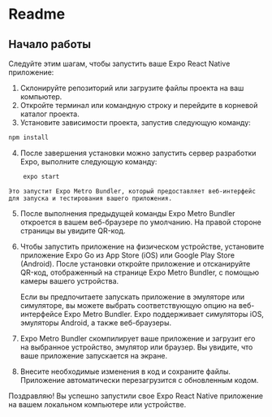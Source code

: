 # Readme

## Начало работы

Следуйте этим шагам, чтобы запустить ваше Expo React Native приложение:

1. Склонируйте репозиторий или загрузите файлы проекта на ваш компьютер.
2. Откройте терминал или командную строку и перейдите в корневой каталог проекта.
3. Установите зависимости проекта, запустив следующую команду:

```bash
npm install
```

4. После завершения установки можно запустить сервер разработки Expo, выполните следующую команду:

```bash
    expo start
```

    Это запустит Expo Metro Bundler, который предоставляет веб-интерфейс для запуска и тестирования вашего приложения.

5. После выполнения предыдущей команды Expo Metro Bundler откроется в вашем веб-браузере по умолчанию. На правой стороне страницы вы увидите QR-код.
6. Чтобы запустить приложение на физическом устройстве, установите приложение Expo Go из App Store (iOS) или Google Play Store (Android). После установки откройте приложение и отсканируйте QR-код, отображенный на странице Expo Metro Bundler, с помощью камеры вашего устройства.

   Если вы предпочитаете запускать приложение в эмуляторе или симуляторе, вы можете выбрать соответствующую опцию на веб-интерфейсе Expo Metro Bundler. Expo поддерживает симуляторы iOS, эмуляторы Android, а также веб-браузеры.

7. Expo Metro Bundler скомпилирует ваше приложение и загрузит его на выбранное устройство, эмулятор или браузер. Вы увидите, что ваше приложение запускается на экране.
8. Внесите необходимые изменения в код и сохраните файлы. Приложение автоматически перезагрузится с обновленным кодом.

Поздравляю! Вы успешно запустили свое Expo React Native приложение на вашем локальном компьютере или устройстве.
